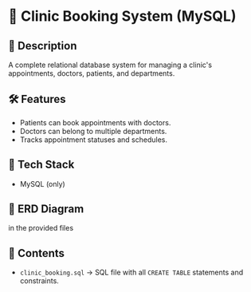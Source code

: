 # 🏥 Clinic Booking System (MySQL)

## 📌 Description
A complete relational database system for managing a clinic's appointments, doctors, patients, and departments.

## 🛠️ Features
- Patients can book appointments with doctors.
- Doctors can belong to multiple departments.
- Tracks appointment statuses and schedules.

## 🧩 Tech Stack
- MySQL (only)
  
## 🔗 ERD Diagram
in the provided files
## 📁 Contents
- `clinic_booking.sql` → SQL file with all `CREATE TABLE` statements and constraints.
